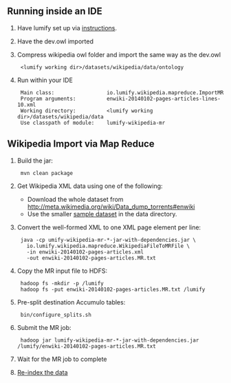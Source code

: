 ## Running inside an IDE

1. Have lumify set up via [instructions](https://github.com/lumifyio/lumify/blob/develop/docs/developer.md).

1. Have the dev.owl imported

1. Compress wikipedia owl folder and import the same way as the dev.owl
        
        <lumify working dir>/datasets/wikipedia/data/ontology

1. Run within your IDE

        Main class:                 io.lumify.wikipedia.mapreduce.ImportMR
        Program arguments:          enwiki-20140102-pages-articles-lines-10.xml
        Working directory:          <lumify working dir>/datasets/wikipedia/data
        Use classpath of module:    lumify-wikipedia-mr

## Wikipedia Import via Map Reduce

1. Build the jar:

        mvn clean package

1. Get Wikipedia XML data using one of the following:

   * Download the whole dataset from http://meta.wikimedia.org/wiki/Data_dump_torrents#enwiki
   * Use the smaller [sample dataset](data/enwiki-20140102-pages-articles-lines-10.xml) in the data directory.

1. Convert the well-formed XML to one XML page element per line:

        java -cp umify-wikipedia-mr-*-jar-with-dependencies.jar \
          io.lumify.wikipedia.mapreduce.WikipediaFileToMRFile \
          -in enwiki-20140102-pages-articles.xml
          -out enwiki-20140102-pages-articles.MR.txt

1. Copy the MR input file to HDFS:

        hadoop fs -mkdir -p /lumify
        hadoop fs -put enwiki-20140102-pages-articles.MR.txt /lumify

1. Pre-split destination Accumulo tables:

        bin/configure_splits.sh

1. Submit the MR job:

        hadoop jar lumify-wikipedia-mr-*-jar-with-dependencies.jar /lumify/enwiki-20140102-pages-articles.MR.txt

1. Wait for the MR job to complete

1. [Re-index the data](https://github.com/lumifyio/lumify/tree/develop/tools/reindex-mr)
